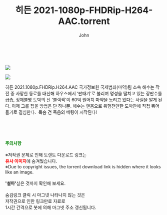 ﻿---
layout: post
title:  "    히든 2021-1080p-FHDRip-H264-AAC.torrent"
author: John
categories: [ 영화 ]
tags: [  ]
image: https://torrentrj54.com/uploadfile/full/2f84bfbcf6c64c822bf1f897812e8d2a84b829fa.jpg"/></p><p><img src="https://torrentrj54.com/uploadfile/full/62a1abfd69aa29db68e1b62dc3531d8eb1f50112.jpg 
description: "    히든 2021-1080p-FHDRip-H264-AAC torrent 정보 공유"
toc: true
toc_sticky: true
---

<br>
<p><img src="https://torrentrj54.com/uploadfile/full/2f84bfbcf6c64c822bf1f897812e8d2a84b829fa.jpg"/></p><p><img src="https://torrentrj54.com/uploadfile/full/62a1abfd69aa29db68e1b62dc3531d8eb1f50112.jpg"/></p>
 히든 2021.1080p.FHDRip.H264.AAC 국가정보원 국제범죄(마약)팀 소속 해수는 작전 중 사망한 동료를 대신해 하우스에서 ‘판때기’로 불리며 명성을 떨치고 있는 장판수를 급습, 정체불명 도박의 신 '블랙잭'이 60억 원어치 마약을 노리고 있다는 사실을 알게 된다. 이제 그를 잡을 방법은 단 하나뿐. 해수는 맨몸으로 위험천만한 도박판에 직접 뛰어들기로 결심한다.  목숨 건 죽음의 베팅이 시작된다! 
    
<br><br><br>
<p data-ke-size="size16"><b><span style="color: green;">주의사항</span></b><br /><br />※저작권 문제로 인해 토렌트 다운로드 링크는<br /><b><span style="color: red;">유사 이미지</span></b>에 숨겨뒀습니다.<br />※Due to copyright issues, the torrent download link is hidden where it looks like an image.<br /><br /><b>'설마'</b>싶은 것까지 확인해 보세요.<br /><br />숨김링크 클릭 시 마그넷 나타나지 않는 것은<br />저작권으로 인한 링크만료 자료로<br />1시간 간격으로 봇에 의해 마그넷 주소 갱신됩니다.</p>
